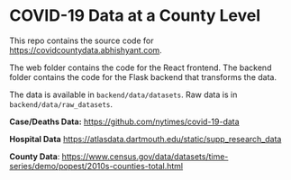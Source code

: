 # COVID-19 Data at a County Level

This repo contains the source code for https://covidcountydata.abhishyant.com.

The web folder contains the code for the React frontend.
The backend folder contains the code for the Flask backend that transforms the data.

The data is available in `backend/data/datasets`. Raw data is in `backend/data/raw_datasets`.

**Case/Deaths Data:**
https://github.com/nytimes/covid-19-data

**Hospital Data**
https://atlasdata.dartmouth.edu/static/supp_research_data

**County Data**:
https://www.census.gov/data/datasets/time-series/demo/popest/2010s-counties-total.html
